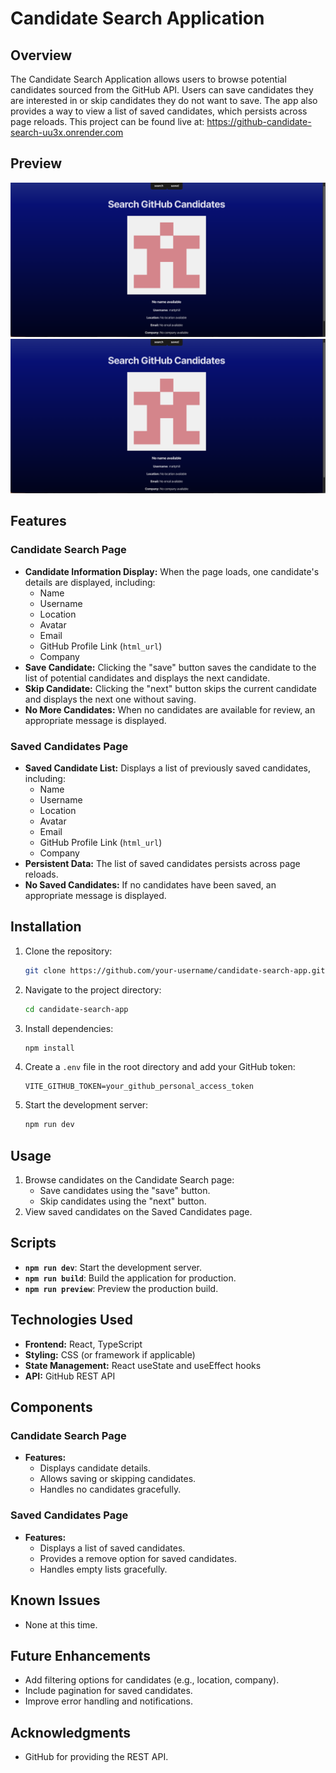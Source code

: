 
# Candidate Search Application

## Overview
The Candidate Search Application allows users to browse potential candidates sourced from the GitHub API. Users can save candidates they are interested in or skip candidates they do not want to save. The app also provides a way to view a list of saved candidates, which persists across page reloads. This project can be found live at: https://github-candidate-search-uu3x.onrender.com 

## Preview
![Search](screenshot/candidate-search-screenshot.png)
![Saved](screenshot/candidate-search-screenshot.png)

## Features

### Candidate Search Page
- **Candidate Information Display:** When the page loads, one candidate's details are displayed, including:
  - Name
  - Username
  - Location
  - Avatar
  - Email
  - GitHub Profile Link (`html_url`)
  - Company
- **Save Candidate:** Clicking the "save" button saves the candidate to the list of potential candidates and displays the next candidate.
- **Skip Candidate:** Clicking the "next" button skips the current candidate and displays the next one without saving.
- **No More Candidates:** When no candidates are available for review, an appropriate message is displayed.

### Saved Candidates Page
- **Saved Candidate List:** Displays a list of previously saved candidates, including:
  - Name
  - Username
  - Location
  - Avatar
  - Email
  - GitHub Profile Link (`html_url`)
  - Company
- **Persistent Data:** The list of saved candidates persists across page reloads.
- **No Saved Candidates:** If no candidates have been saved, an appropriate message is displayed.

## Installation

1. Clone the repository:
   ```bash
   git clone https://github.com/your-username/candidate-search-app.git
   ```

2. Navigate to the project directory:
   ```bash
   cd candidate-search-app
   ```

3. Install dependencies:
   ```bash
   npm install
   ```

4. Create a `.env` file in the root directory and add your GitHub token:
   ```env
   VITE_GITHUB_TOKEN=your_github_personal_access_token
   ```

5. Start the development server:
   ```bash
   npm run dev
   ```

## Usage

1. Browse candidates on the Candidate Search page:
   - Save candidates using the "save" button.
   - Skip candidates using the "next" button.
1. View saved candidates on the Saved Candidates page.

## Scripts

- **`npm run dev`**: Start the development server.
- **`npm run build`**: Build the application for production.
- **`npm run preview`**: Preview the production build.

## Technologies Used

- **Frontend:** React, TypeScript
- **Styling:** CSS (or framework if applicable)
- **State Management:** React useState and useEffect hooks
- **API:** GitHub REST API

## Components

### Candidate Search Page
- **Features:**
  - Displays candidate details.
  - Allows saving or skipping candidates.
  - Handles no candidates gracefully.

### Saved Candidates Page
- **Features:**
  - Displays a list of saved candidates.
  - Provides a remove option for saved candidates.
  - Handles empty lists gracefully.

## Known Issues

- None at this time.

## Future Enhancements

- Add filtering options for candidates (e.g., location, company).
- Include pagination for saved candidates.
- Improve error handling and notifications.

## Acknowledgments

- GitHub for providing the REST API.
